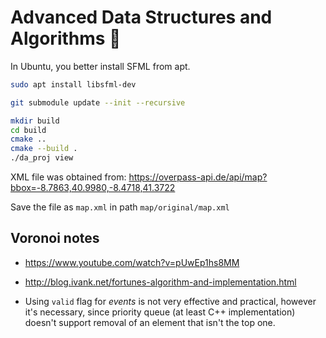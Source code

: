 # Advanced Data Structures and Algorithms 🚕

In Ubuntu, you better install SFML from apt.

```sh
sudo apt install libsfml-dev
```

```sh
git submodule update --init --recursive
```

```sh
mkdir build
cd build
cmake ..
cmake --build .
./da_proj view
```

XML file was obtained from: https://overpass-api.de/api/map?bbox=-8.7863,40.9980,-8.4718,41.3722

Save the file as `map.xml` in path `map/original/map.xml`

## Voronoi notes


- https://www.youtube.com/watch?v=pUwEp1hs8MM
- http://blog.ivank.net/fortunes-algorithm-and-implementation.html

- Using `valid` flag for *events* is not very effective and practical, however it's necessary, since priority queue (at least C++ implementation) doesn't support removal of an element that isn't the top one.
